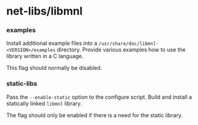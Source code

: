 # net-libs/libmnl

### examples
Install additional example files into a `/usr/share/doc/libmnl-<VERSION>/examples` directory. Provide various examples how to use the library written in a C language.

This flag should normally be disabled.

### static-libs
Pass the `--enable-static` option to the configure script. Build and install a statically linked `libmnl` library.

The flag should only be enabled if there is a need for the static library.
